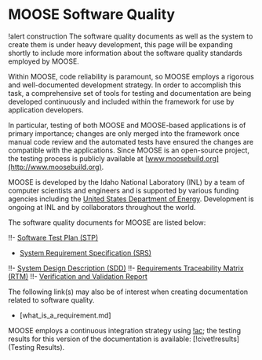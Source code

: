 # MOOSE Software Quality

!alert construction
The software quality documents as well as the system to create them is under heavy development, this
page will be expanding shortly to include more information about the software quality standards
employed by MOOSE.

Within MOOSE, code reliability is paramount, so MOOSE employs a rigorous and well-documented
development strategy.  In order to accomplish this task, a comprehensive set of tools for testing and
documentation are being developed continuously and included within the framework for use by
application developers.

In particular, testing of both MOOSE and MOOSE-based applications is of primary importance; changes
are only merged into the framework once manual code review and the automated tests have ensured the
changes are compatible with the applications. Since MOOSE is an open-source project, the testing
process is publicly available at [www.moosebuild.org](http://www.moosebuild.org).

MOOSE is developed by the Idaho National Laboratory (INL) by a team of computer scientists and
engineers and is supported by various funding agencies including the
[United States Department of Energy](http://energy.gov/). Development is ongoing at INL and by
collaborators throughout the world.

The software quality documents for MOOSE are listed below:

!!- [Software Test Plan (STP)](sqa/moose_stp.md)

- [System Requirement Specification (SRS)](sqa/moose_srs.md)

!!- [System Design Description (SDD)](sqa/moose_sdd.md)
!!- [Requirements Traceability Matrix (RTM)](sqa/moose_rtm.md)
!!- [Verification and Validation Report](sqa/moose_vvr.md)

The following link(s) may also be of interest when creating documentation related to software
quality.

- [what_is_a_requirement.md]

MOOSE employs a continuous integration strategy using [!ac](CIVET); the testing results for
this version of the documentation is available: [!civet!results](Testing Results).

